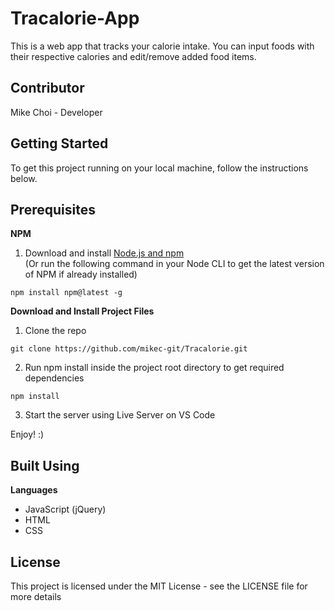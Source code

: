 # Tracalorie-App
This is a web app that tracks your calorie intake. You can input foods with their respective calories and edit/remove added food items.

## Contributor
Mike Choi - Developer

## Getting Started
To get this project running on your local machine, follow the instructions below.

## Prerequisites
**NPM**
1) Download and install [Node.js and npm](https://nodejs.org/en/)  
(Or run the following command in your Node CLI to get the latest version of NPM if already installed)
```
npm install npm@latest -g
```

**Download and Install Project Files**
1) Clone the repo
```
git clone https://github.com/mikec-git/Tracalorie.git
```

2) Run npm install inside the project root directory to get required dependencies
```
npm install
```

3) Start the server using Live Server on VS Code

Enjoy! :)

## Built Using
**Languages**
- JavaScript (jQuery)
- HTML
- CSS

## License
This project is licensed under the MIT License - see the LICENSE file for more details

